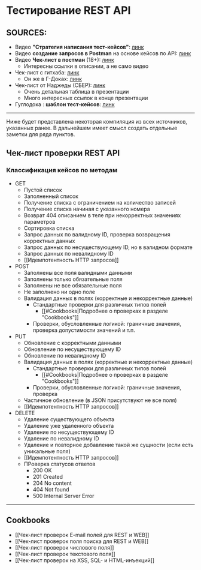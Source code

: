 # Тестирование REST API

## SOURCES:
- Видео **"Стратегия написания тест-кейсов"**: [линк](https://www.youtube.com/watch?v=M72eY5tHhCM)
- Видео **создание запросов в Postman** на основе кейсов по API: [линк](https://www.youtube.com/watch?v=lOH-s0_liO4)
- Видео **Чек-лист в постман** (18+): [линк](https://www.youtube.com/watch?v=OnVVyxLmPyM&t=1013s) 
	- Интересны ссылки в описании, а не само видео
- Чек-лист с гитхаба: [линк](https://gist.github.com/zeburek/8c165c9e8676945d75d91fe2f2addf8d)
	- Он же в Г-Доках: [линк](https://docs.google.com/spreadsheets/d/1xsK5lNT2M5kLOdw6UbgEs8xgvmjCiA8K69HHZRBW5OQ/edit#gid=1372300535)
- Чек-лист от Наджеды (СБЕР): [линк](https://docs.google.com/document/d/1JyxzLqU72IRiPZMaI0YaBJRpkf37oK76EnJiALhr5nU/edit#heading=h.aczyuw2yex2w)
	- Очень детальная таблица в презентации
	- Много интересных ссылок в конце презентации
- Гуглодока : **шаблон тест-кейсов**: [линк](https://docs.google.com/spreadsheets/d/1ebcGEqHjR8t3oOvmdcgwP16TyQAF7Z_PPoyEr_4Qd5Q/edit#gid=0) 
***

Ниже будет представлена некоторая компиляция из всех источников, указанных ранее. В дальнейшем имеет смысл создать отдельные заметки для ряда пунктов.

## Чек-лист проверки REST API

### Классификация кейсов по методам

- GET
	- Пустой список
	- Заполненный список
	- Получение списка с ограничением на количество записей
	- Получение списка начиная с указанного номера
	- Возврат 404 описанием в теле при некорректных значениях параметров
	- Сортировка списка
	- Запрос данных по валидному ID, проверка возвращения корректных данных
	- Запрос данных по несуществующему ID, но в валидном формате
	- Запрос данных по невалидному ID
	- [[Идемпотентность HTTP запросов]]
- POST
	- Заполнены все поля валидными данными
	- Заполнены только обязательные поля
	- Заполнены не все обязательные поля
	- Не заполнено ни одно поле
	- Валидация данных в полях (корректные и некорректные данные)
		- Стандартные проверки для различных типов полей
			- [[#Cookbooks|Подробнее о проверках в разделе "Cookbooks"]]
		- Проверки, обусловленные логикой: граничные значения, проверка допустимости значений и т.п.
- PUT
	- Обновление с корректными данными
	- Обновление по несуществующему ID
	- Обновление по невалидному ID
	- Валидация данных в полях (корректные и некорректные данные)
		- Стандартные проверки для различных типов полей
			- [[#Cookbooks|Подробнее о проверках в разделе "Cookbooks"]]
		- Проверки, обусловленные логикой: граничные значения, проверка 
	- Частичное обновление (в JSON присутствуют не все поля)
	- [[Идемпотентность HTTP запросов]]
- DELETE
	- Удаление  существующего объекта
	- Удаление уже удаленного объекта
	- Удаление по несуществующему ID
	- Удаление по невалидному ID
	- Удаление и повторное добавление такой же сущности (если есть уникальные поля)
	- [[Идемпотентность HTTP запросов]]
	- ПРоверка статусов ответов
		- 200 OK
		- 201 Created
		- 204 No content
		- 404 Not found
		- 500 Internal Server Error


***
## Cookbooks
- [[Чек-лист проверок E-mail полей для REST и WEB]]
- [[Чек-лист проверок поля поиска для REST и WEB]]
- [[Чек-лист проверок числового поля]]
- [[Чек-лист проверок текстового поля]]
- [[Чек-лист проверок на XSS, SQL- и HTML-инъекций]]

